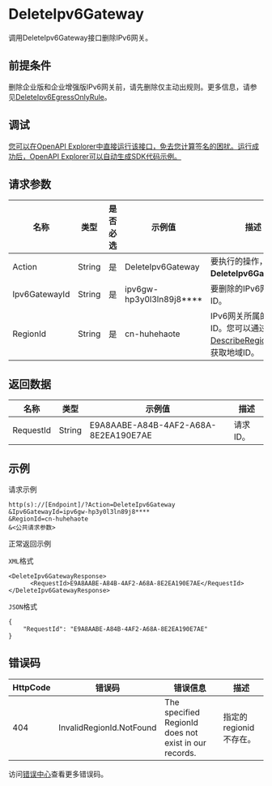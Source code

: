 # DeleteIpv6Gateway

调用DeleteIpv6Gateway接口删除IPv6网关。

## 前提条件

删除企业版和企业增强版IPv6网关前，请先删除仅主动出规则。更多信息，请参见[DeleteIpv6EgressOnlyRule](~~102201~~)。

## 调试

[您可以在OpenAPI Explorer中直接运行该接口，免去您计算签名的困扰。运行成功后，OpenAPI Explorer可以自动生成SDK代码示例。](https://api.aliyun.com/#product=Vpc&api=DeleteIpv6Gateway&type=RPC&version=2016-04-28)

## 请求参数

|名称|类型|是否必选|示例值|描述|
|--|--|----|---|--|
|Action|String|是|DeleteIpv6Gateway|要执行的操作，取值：**DeleteIpv6Gateway**。 |
|Ipv6GatewayId|String|是|ipv6gw-hp3y0l3ln89j8\*\*\*\*|要删除的IPv6网关实例ID。 |
|RegionId|String|是|cn-huhehaote|IPv6网关所属的地域ID。您可以通过调用[DescribeRegions](~~36063~~)接口获取地域ID。 |

## 返回数据

|名称|类型|示例值|描述|
|--|--|---|--|
|RequestId|String|E9A8AABE-A84B-4AF2-A68A-8E2EA190E7AE|请求ID。 |

## 示例

请求示例

```
http(s)://[Endpoint]/?Action=DeleteIpv6Gateway
&Ipv6GatewayId=ipv6gw-hp3y0l3ln89j8****
&RegionId=cn-huhehaote
&<公共请求参数>
```

正常返回示例

`XML`格式

```
<DeleteIpv6GatewayResponse>
      <RequestId>E9A8AABE-A84B-4AF2-A68A-8E2EA190E7AE</RequestId>
</DeleteIpv6GatewayResponse>
```

`JSON`格式

```
{
	"RequestId": "E9A8AABE-A84B-4AF2-A68A-8E2EA190E7AE"
}
```

## 错误码

|HttpCode|错误码|错误信息|描述|
|--------|---|----|--|
|404|InvalidRegionId.NotFound|The specified RegionId does not exist in our records.|指定的regionid不存在。|

访问[错误中心](https://error-center.aliyun.com/status/product/Vpc)查看更多错误码。

